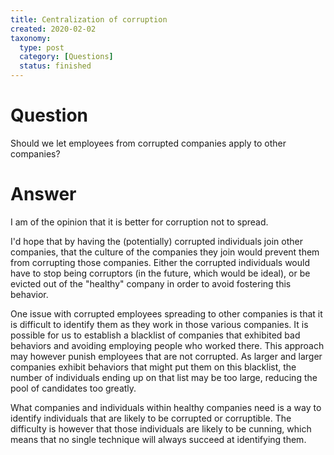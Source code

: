 ```yaml
---
title: Centralization of corruption
created: 2020-02-02
taxonomy:
  type: post
  category: [Questions]
  status: finished
---
```


# Question
Should we let employees from corrupted companies apply to other companies?

# Answer
I am of the opinion that it is better for corruption not to spread.

I'd hope that by having the (potentially) corrupted individuals join other companies, that the culture of the companies they join would prevent them from corrupting those companies. Either the corrupted individuals would have to stop being corruptors (in the future, which would be ideal), or be evicted out of the "healthy" company in order to avoid fostering this behavior.

One issue with corrupted employees spreading to other companies is that it is difficult to identify them as they work in those various companies. It is possible for us to establish a blacklist of companies that exhibited bad behaviors and avoiding employing people who worked there. This approach may however punish employees that are not corrupted. As larger and larger companies exhibit behaviors that might put them on this blacklist, the number of individuals ending up on that list may be too large, reducing the pool of candidates too greatly.

What companies and individuals within healthy companies need is a way to identify individuals that are likely to be corrupted or corruptible. The difficulty is however that those individuals are likely to be cunning, which means that no single technique will always succeed at identifying them.
